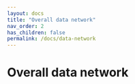 ```yaml
---
layout: docs
title: "Overall data network"
nav_order: 2
has_children: false
permalink: /docs/data-network
---
```


# Overall data network
